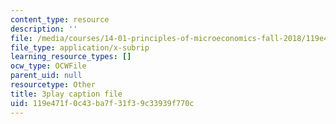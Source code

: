 ```yaml
---
content_type: resource
description: ''
file: /media/courses/14-01-principles-of-microeconomics-fall-2018/119e471f0c43ba7f31f39c33939f770c_DxXB8Q5AWvw.srt
file_type: application/x-subrip
learning_resource_types: []
ocw_type: OCWFile
parent_uid: null
resourcetype: Other
title: 3play caption file
uid: 119e471f-0c43-ba7f-31f3-9c33939f770c
---
```

